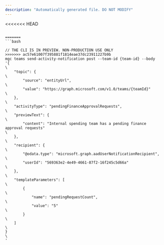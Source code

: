 ```yaml
---
description: "Automatically generated file. DO NOT MODIFY"
---
```


<<<<<<< HEAD
```cli

=======
```bash

// THE CLI IS IN PREVIEW. NON-PRODUCTION USE ONLY
>>>>>>> ac57e61007f395881f1814eae37dc23911227b9b
mgc teams send-activity-notification post --team-id {team-id} --body '{\
    "topic": {\
        "source": "entityUrl",\
        "value": "https://graph.microsoft.com/v1.0/teams/{teamId}"\
    },\
    "activityType": "pendingFinanceApprovalRequests",\
    "previewText": {\
        "content": "Internal spending team has a pending finance approval requests"\
    },\
    "recipient": {\
        "@odata.type": "microsoft.graph.aadUserNotificationRecipient",\
        "userId": "569363e2-4e49-4661-87f2-16f245c5d66a"\
    },\
    "templateParameters": [\
        {\
            "name": "pendingRequestCount",\
            "value": "5"\
        }\
    ] \
}\
'

```
